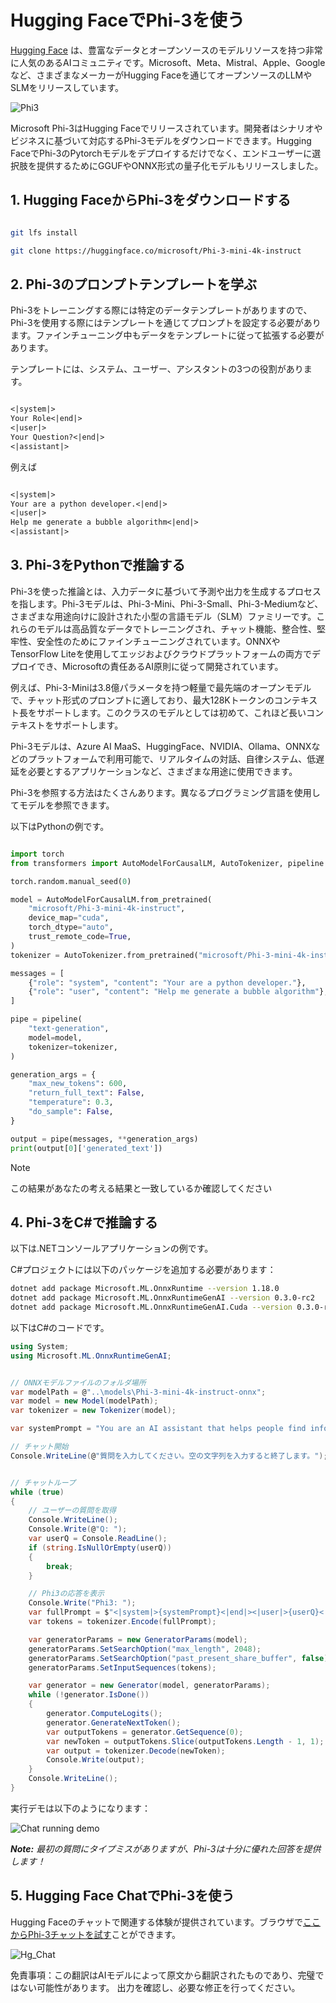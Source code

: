# **Hugging FaceでPhi-3を使う**

[Hugging Face](https://huggingface.co/) は、豊富なデータとオープンソースのモデルリソースを持つ非常に人気のあるAIコミュニティです。Microsoft、Meta、Mistral、Apple、Googleなど、さまざまなメーカーがHugging Faceを通じてオープンソースのLLMやSLMをリリースしています。

![Phi3](../../../../translated_images/Hg_Phi3.dc94956455e775c886b69f7430a05b7a42aab729a81fa4083c906812edb475f8.ja.png)

Microsoft Phi-3はHugging Faceでリリースされています。開発者はシナリオやビジネスに基づいて対応するPhi-3モデルをダウンロードできます。Hugging FaceでPhi-3のPytorchモデルをデプロイするだけでなく、エンドユーザーに選択肢を提供するためにGGUFやONNX形式の量子化モデルもリリースしました。


## **1. Hugging FaceからPhi-3をダウンロードする**

```bash

git lfs install 

git clone https://huggingface.co/microsoft/Phi-3-mini-4k-instruct

```

## **2. Phi-3のプロンプトテンプレートを学ぶ**

Phi-3をトレーニングする際には特定のデータテンプレートがありますので、Phi-3を使用する際にはテンプレートを通じてプロンプトを設定する必要があります。ファインチューニング中もデータをテンプレートに従って拡張する必要があります。

テンプレートには、システム、ユーザー、アシスタントの3つの役割があります。

```txt

<|system|>
Your Role<|end|>
<|user|>
Your Question?<|end|>
<|assistant|>

```

例えば

```txt

<|system|>
Your are a python developer.<|end|>
<|user|>
Help me generate a bubble algorithm<|end|>
<|assistant|>

```

## **3. Phi-3をPythonで推論する**

Phi-3を使った推論とは、入力データに基づいて予測や出力を生成するプロセスを指します。Phi-3モデルは、Phi-3-Mini、Phi-3-Small、Phi-3-Mediumなど、さまざまな用途向けに設計された小型の言語モデル（SLM）ファミリーです。これらのモデルは高品質なデータでトレーニングされ、チャット機能、整合性、堅牢性、安全性のためにファインチューニングされています。ONNXやTensorFlow Liteを使用してエッジおよびクラウドプラットフォームの両方でデプロイでき、Microsoftの責任あるAI原則に従って開発されています。

例えば、Phi-3-Miniは3.8億パラメータを持つ軽量で最先端のオープンモデルで、チャット形式のプロンプトに適しており、最大128Kトークンのコンテキスト長をサポートします。このクラスのモデルとしては初めて、これほど長いコンテキストをサポートします。

Phi-3モデルは、Azure AI MaaS、HuggingFace、NVIDIA、Ollama、ONNXなどのプラットフォームで利用可能で、リアルタイムの対話、自律システム、低遅延を必要とするアプリケーションなど、さまざまな用途に使用できます。

Phi-3を参照する方法はたくさんあります。異なるプログラミング言語を使用してモデルを参照できます。

以下はPythonの例です。

```python

import torch
from transformers import AutoModelForCausalLM, AutoTokenizer, pipeline

torch.random.manual_seed(0)

model = AutoModelForCausalLM.from_pretrained(
    "microsoft/Phi-3-mini-4k-instruct", 
    device_map="cuda", 
    torch_dtype="auto", 
    trust_remote_code=True, 
)
tokenizer = AutoTokenizer.from_pretrained("microsoft/Phi-3-mini-4k-instruct")

messages = [
    {"role": "system", "content": "Your are a python developer."},
    {"role": "user", "content": "Help me generate a bubble algorithm"},
]

pipe = pipeline(
    "text-generation",
    model=model,
    tokenizer=tokenizer,
)

generation_args = {
    "max_new_tokens": 600,
    "return_full_text": False,
    "temperature": 0.3,
    "do_sample": False,
}

output = pipe(messages, **generation_args)
print(output[0]['generated_text'])


```

> [!NOTE]
> この結果があなたの考える結果と一致しているか確認してください

## **4. Phi-3をC#で推論する**

以下は.NETコンソールアプリケーションの例です。

C#プロジェクトには以下のパッケージを追加する必要があります：

```bash
dotnet add package Microsoft.ML.OnnxRuntime --version 1.18.0
dotnet add package Microsoft.ML.OnnxRuntimeGenAI --version 0.3.0-rc2
dotnet add package Microsoft.ML.OnnxRuntimeGenAI.Cuda --version 0.3.0-rc2
```

以下はC#のコードです。

```csharp
using System;
using Microsoft.ML.OnnxRuntimeGenAI;


// ONNXモデルファイルのフォルダ場所
var modelPath = @"..\models\Phi-3-mini-4k-instruct-onnx";
var model = new Model(modelPath);
var tokenizer = new Tokenizer(model);

var systemPrompt = "You are an AI assistant that helps people find information. Answer questions using a direct style. Do not share more information that the requested by the users.";

// チャット開始
Console.WriteLine(@"質問を入力してください。空の文字列を入力すると終了します。");


// チャットループ
while (true)
{
    // ユーザーの質問を取得
    Console.WriteLine();
    Console.Write(@"Q: ");
    var userQ = Console.ReadLine();    
    if (string.IsNullOrEmpty(userQ))
    {
        break;
    }

    // Phi3の応答を表示
    Console.Write("Phi3: ");
    var fullPrompt = $"<|system|>{systemPrompt}<|end|><|user|>{userQ}<|end|><|assistant|>";
    var tokens = tokenizer.Encode(fullPrompt);

    var generatorParams = new GeneratorParams(model);
    generatorParams.SetSearchOption("max_length", 2048);
    generatorParams.SetSearchOption("past_present_share_buffer", false);
    generatorParams.SetInputSequences(tokens);

    var generator = new Generator(model, generatorParams);
    while (!generator.IsDone())
    {
        generator.ComputeLogits();
        generator.GenerateNextToken();
        var outputTokens = generator.GetSequence(0);
        var newToken = outputTokens.Slice(outputTokens.Length - 1, 1);
        var output = tokenizer.Decode(newToken);
        Console.Write(output);
    }
    Console.WriteLine();
}
```

実行デモは以下のようになります：

![Chat running demo](../../../../imgs/02/csharp/20SampleConsole.gif)

***Note:** 最初の質問にタイプミスがありますが、Phi-3は十分に優れた回答を提供します！*

## **5. Hugging Face ChatでPhi-3を使う**

Hugging Faceのチャットで関連する体験が提供されています。ブラウザで[ここからPhi-3チャットを試す](https://huggingface.co/chat/models/microsoft/Phi-3-mini-4k-instruct)ことができます。

![Hg_Chat](../../../../translated_images/Hg_Chat.6ca1ac61a91bc770f0fb8043586eaf117397de78a5f3c77dac81a6f115c5347c.ja.png)

免責事項：この翻訳はAIモデルによって原文から翻訳されたものであり、完璧ではない可能性があります。
出力を確認し、必要な修正を行ってください。